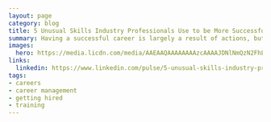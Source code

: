 ```yaml
---
layout: page
category: blog
title: 5 Unusual Skills Industry Professionals Use to be More Successful in their Careers
summary: Having a successful career is largely a result of actions, but also your re-action to opportunities and challenges that come along the way. In order to be successful you need to master techniques that really work. Let's take a look at really works for professionals.
images:
  hero: https://media.licdn.com/media/AAEAAQAAAAAAAAzcAAAAJDNlNmQzN2FhLWI1YzEtNGZjNC1hMjk3LTc2OTczMmExNzA2Mw.png
links:
  linkedin: https://www.linkedin.com/pulse/5-unusual-skills-industry-professionals-use-more-ray-villalobos
tags:
- careers
- career management
- getting hired
- training
---
```

